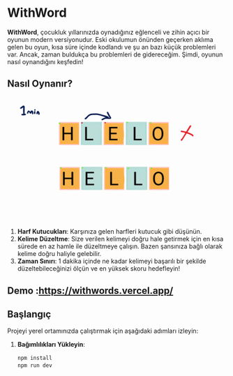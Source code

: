 # WithWord

**WithWord**, çocukluk yıllarınızda oynadığınız eğlenceli ve zihin açıcı bir oyunun modern versiyonudur. Eski okulumun önünden geçerken aklıma gelen bu oyun, kısa süre içinde kodlandı ve şu an bazı küçük problemleri var. Ancak, zaman buldukça bu problemleri de gidereceğim. Şimdi, oyunun nasıl oynandığını keşfedin!

## Nasıl Oynanır?
![Nasıl oynanır](/public/Paragrafmetniniz.gif)

1. **Harf Kutucukları**: Karşınıza gelen harfleri kutucuk gibi düşünün.
2. **Kelime Düzeltme**: Size verilen kelimeyi doğru hale getirmek için en kısa sürede en az hamle ile düzeltmeye çalışın. Bazen şansınıza bağlı olarak kelime doğru haliyle gelebilir.
3. **Zaman Sınırı**: 1 dakika içinde ne kadar kelimeyi başarılı bir şekilde düzeltebileceğinizi ölçün ve en yüksek skoru hedefleyin!

## Demo :https://withwords.vercel.app/ 
## Başlangıç

Projeyi yerel ortamınızda çalıştırmak için aşağıdaki adımları izleyin:

1. **Bağımlılıkları Yükleyin**:
   ```bash
   npm install
   npm run dev
